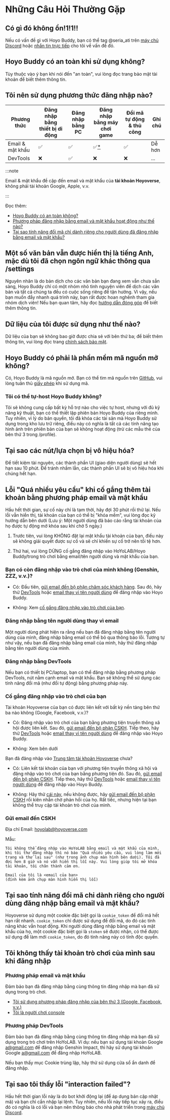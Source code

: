 <!-- markdownlint-disable MD026 MD040 MD047 -->
# Những Câu Hỏi Thường Gặp

## Có gì đó không ổn!1!1!!

Nếu có vấn đề gì với Hoyo Buddy, bạn có thể tag @seria_ati trên [máy chủ Discord](https://link.seria.moe/hb-dc) hoặc [nhắn tin trực tiếp](https://discord.com/users/410036441129943050) cho tôi về vấn đề đó.

## Hoyo Buddy có an toàn khi sử dụng không?

Tùy thuộc vào ý bạn khi nói đến "an toàn", vui lòng đọc trang bảo mật tài khoản để biết thêm thông tin.

## Tôi nên sử dụng phương thức đăng nhập nào?

| Phương thức | Đăng nhập bằng thiết bị di động | Đăng nhập bằng PC | Đăng nhập bằng máy chơi game | Đổi mã tự động & thủ công | Ghi chú
|---|---|---|---|---|---
| Email & mật khẩu | ✅ | ✅ | ✅[*](./Before-Start.md) | ✅ | Dễ hơn
| DevTools | ❌ | ✅ | ❌ | ❌ | ...

:::note

Email & mật khẩu đề cập đến email và mật khẩu của **tài khoản Hoyoverse**, không phải tài khoản Google, Apple, v.v.

:::

Đọc thêm:

- [Hoyo Buddy có an toàn không?](./Account-Security.md)
- [Phương pháp đăng nhập bằng email và mật khẩu hoạt động như thế nào?](./Account-Security.md#phương-pháp-đăng-nhập-bằng-email-và-mật-khẩu-hoạt-động-như-thế-nào)
- [Tại sao tính năng đổi mã chỉ dành riêng cho người dùng đã đăng nhập bằng email và mật khẩu?](#tại-sao-tính-năng-đổi-mã-chỉ-dành-riêng-cho-người-dùng-đăng-nhập-bằng-email-và-mật-khẩu)

## Một số văn bản vẫn được hiển thị là tiếng Anh, mặc dù tôi đã chọn ngôn ngữ khác thông qua /settings

Nguyên nhân là do bản dịch cho các văn bản bạn đang xem vẫn chưa sẵn sàng, Hoyo Buddy chỉ có một nhóm nhỏ tình nguyện viên để dịch các văn bản và tất cả chúng ta đều có cuộc sống riêng để tận hưởng. Vì vậy, nếu bạn muốn đẩy nhanh quá trình này, bạn rất được hoan nghênh tham gia nhóm dịch viên! Nếu bạn quan tâm, hãy đọc [hướng dẫn đóng góp](https://github.com/seriaati/hoyo-buddy/blob/main/CONTRIBUTING.md) để biết thêm thông tin.

## Dữ liệu của tôi được sử dụng như thế nào?

Dữ liệu của bạn sẽ không bao giờ được chia sẻ với bên thứ ba; để biết thêm thông tin, vui lòng đọc trang [chính sách bảo mật](https://github.com/seriaati/hoyo-buddy/blob/main/PRIVACY.md).

## Hoyo Buddy có phải là phần mềm mã nguồn mở không?

Có, Hoyo Buddy là mã nguồn mở. Bạn có thể tìm mã nguồn trên [GitHub](https://github.com/seriaati/hoyo-buddy/), vui lòng tuân thủ [giấy phép](https://github.com/seriaati/hoyo-buddy/blob/main/LICENSE) khi sử dụng mã.

### Tôi có thể tự-host Hoyo Buddy không?

Tôi sẽ không cung cấp bất kỳ hỗ trợ nào cho việc tự host, nhưng với đủ kỹ năng kỹ thuật, bạn có thể thiết lập phiên bản Hoyo Buddy của riêng mình. Tuy nhiên, vì lý do bản quyền, tôi đã khóa các tài sản mà Hoyo Buddy sử dụng trong kho lưu trữ riêng, điều này có nghĩa là tất cả các tính năng tạo hình ảnh trên phiên bản của bạn sẽ không hoạt động (trừ các mẫu thẻ của bên thứ 3 trong /profile).

## Tại sao các nút/lựa chọn bị vô hiệu hóa?

Để tiết kiệm tài nguyên, các thành phần UI (giao diện người dùng) sẽ hết hạn sau 10 phút. Để tránh nhầm lẫn, các thành phần UI sẽ bị vô hiệu hóa khi chúng hết hạn.

## Lỗi "Quá nhiều yêu cầu" khi cố gắng thêm tài khoản bằng phương pháp email và mật khẩu

Hầu hết thời gian, sự cố này chỉ là tạm thời, hãy đợi 30 phút rồi thử lại. Nếu lỗi vẫn hiển thị, tài khoản của bạn có thể bị "khóa mềm", vui lòng đọc kỹ hướng dẫn bên dưới (Lưu ý: Một người dùng đã báo cáo rằng tài khoản của họ được tự động mở khóa sau khi chờ 5 ngày.)

1. Trước tiên, vui lòng KHÔNG đặt lại mật khẩu tài khoản của bạn, điều này sẽ không giải quyết được sự cố và sẽ chỉ khiến sự cố trở nên tồi tệ hơn.

2. Thứ hai, vui lòng DỪNG cố gắng đăng nhập vào HoYoLAB/Hoyo Buddy/trong trò chơi bằng email/tên người dùng và mật khẩu của bạn.

### Bạn có còn đăng nhập vào trò chơi của mình không (Genshin, ZZZ, v.v.)?

* Có: Đầu tiên, [gửi email đến bộ phận chăm sóc khách hàng](#gửi-email-đến-cskh). Sau đó, hãy thử [DevTools](#đăng-nhập-bằng-devtools) hoặc [email thay vì tên người dùng](#đăng-nhập-bằng-tên-người-dùng-thay-vì-email) để đăng nhập vào Hoyo Buddy.

* Không: Xem [cố gắng đăng nhập vào trò chơi của bạn](#cố-gắng-đăng-nhập-vào-trò-chơi-của-bạn).

### Đăng nhập bằng tên người dùng thay vì email

Một người dùng phát hiện ra rằng nếu bạn đã đăng nhập bằng tên người dùng của mình, đăng nhập bằng email có thể bỏ qua thông báo lỗi. Tương tự như vậy, nếu bạn đã đăng nhập bằng email của mình, hãy thử đăng nhập bằng tên người dùng của mình.

### Đăng nhập bằng DevTools

Nếu bạn có thiết bị PC/laptop, bạn có thể đăng nhập bằng phương pháp DevTools, nút nằm cạnh email và mật khẩu. Bạn sẽ không thể sử dụng các tính năng đổi mã (như đổi tự động) bằng phương pháp này.

### Cố gắng đăng nhập vào trò chơi của bạn

Tài khoản Hoyoverse của bạn có được liên kết với bất kỳ nền tảng bên thứ ba nào không (Google, Facebook, v.v.)?

* Có: Đăng nhập vào trò chơi của bạn bằng phương tiện truyền thông xã hội được liên kết. Sau đó, [gửi email đến bộ phận CSKH](#gửi-email-đến-cskh). Tiếp theo, hãy thử [DevTools](#đăng-nhập-bằng-devtools) hoặc [email thay vì tên người dùng](#đăng-nhập-bằng-tên-người-dùng-thay-vì-email) để đăng nhập vào Hoyo Buddy.

* Không: Xem bên dưới

Bạn đã đăng nhập vào [Trung tâm tài khoản Hoyoverse](https://account.hoyoverse.com/) chưa?

* Có: Liên kết tài khoản của bạn với phương tiện truyền thông xã hội và đăng nhập vào trò chơi của bạn bằng phương tiện đó. Sau đó, [gửi email đến bộ phận CSKH](#gửi-email-đến-cskh). Tiếp theo, hãy thử [DevTools](#đăng-nhập-bằng-devtools) hoặc [email thay vì tên người dùng](#đăng-nhập-bằng-tên-người-dùng-thay-vì-email) để đăng nhập vào Hoyo Buddy.

* Không: Hãy thử [cái này](#đăng-nhập-bằng-tên-người-dùng-thay-vì-email), nếu không được, hãy [gửi email đến bộ phận CSKH](#gửi-email-đến-cskh) rồi kiên nhẫn chờ phản hồi của họ. Rất tiếc, nhưng hiện tại bạn không thể truy cập tài khoản trò chơi của mình.

### Gửi email đến CSKH

Địa chỉ Email: [hoyolab@hoyoverse.com](mailto:hoyolab@hoyoverse.com)

Mẫu:

```
Tôi không thể đăng nhập vào HoYoLAB bằng email và mật khẩu của mình, khi tôi thử đăng nhập thì nó báo "Quá nhiều yêu cầu, vui lòng làm mới trang và thử lại sau" (như trong ảnh chụp màn hình bên dưới). Tôi đã đợi hơn 8 giờ và nó vẫn hiển thị lỗi này. Vui lòng giúp tôi mở khóa tài khoản, tôi chân thành cảm ơn.

Email của tôi là <email của bạn>
(đính kèm ảnh chụp màn hình hiển thị lỗi)
```

## Tại sao tính năng đổi mã chỉ dành riêng cho người dùng đăng nhập bằng email và mật khẩu?

Hoyoverse sử dụng một cookie đặc biệt gọi là `cookie_token` để đổi mã hết hạn rất nhanh. `cookie_token` chỉ được sử dụng để đổi mã, do đó các tính năng khác vẫn hoạt động. Khi người dùng đăng nhập bằng email và mật khẩu của họ, một cookie đặc biệt gọi là `stoken` sẽ được nhận, có thể được sử dụng để làm mới `cookie_token`, do đó tính năng này có tính độc quyền.

## Tôi không thấy tài khoản trò chơi của mình sau khi đăng nhập

### Phương pháp email và mật khẩu

Đảm bảo bạn đã đăng nhập bằng cùng thông tin đăng nhập mà bạn đã sử dụng trong trò chơi.

- [Tôi sử dụng phương pháp đăng nhập của bên thứ 3 (Google, Facebook, v.v.)](./Before-Start.md#tôi-dăng-nhập-bằng-dịch-vụ-bên-thứ-ba)
- [Tôi là người chơi console](./Before-Start.md#tôi-chới-trên-máy-chơi-game-playstation-và-xbox)

### Phương pháp DevTools

Đảm bảo bạn đã đăng nhập bằng cùng thông tin đăng nhập mà bạn đã sử dụng trong trò chơi trên HoYoLAB. Ví dụ: nếu bạn sử dụng tài khoản Google [a@gmail.com](mailto:a@gmail.com) để đăng nhập Genshin Impact, thì hãy sử dụng tài khoản Google [a@gmail.com](mailto:a@gmail.com) để đăng nhập HoYoLAB.

Nếu bạn thấy mục Cookie trùng lặp, hãy thử sử dụng cửa sổ ẩn danh để đăng nhập.

## Tại sao tôi thấy lỗi "interaction failed"?

Hầu hết thời gian lỗi này là do bot khởi động lại (để áp dụng bản cập nhật mã) và bạn chỉ cần nhập lại lệnh. Tuy nhiên, nếu lỗi này tiếp tục xảy ra, điều đó có nghĩa là có lỗi và bạn nên thông báo cho nhà phát triển trong [máy chủ Discord](https://link.seria.moe/hb-dc).